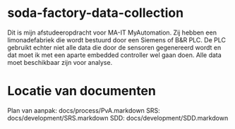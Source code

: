 # soda-factory-data-collection
Dit is mijn afstudeeropdracht voor MA-IT MyAutomation. Zij hebben een limonadefabriek die wordt bestuurd door een Siemens of B&amp;R PLC. De PLC gebruikt echter niet alle data die door de sensoren gegenereerd wordt en dat moet ik met een aparte embedded controller wel gaan doen. Alle data moet beschikbaar zijn voor analyse.
# Locatie van documenten
Plan van aanpak: docs/process/PvA.markdown
SRS: docs/development/SRS.markdown
SDD: docs/development/SDD.markdown
